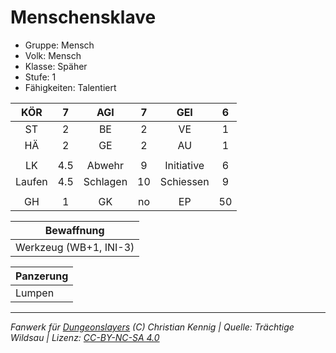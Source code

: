 # Menschensklave  
- Gruppe: Mensch  
- Volk: Mensch  
- Klasse: Späher  
- Stufe: 1  
- Fähigkeiten: Talentiert  


| KÖR | 7 | AGI | 7 | GEI | 6 |
| :-: | :-: | :-: | :-: | :-: | :-: |
| ST | 2 | BE | 2 | VE | 1 |
| HÄ | 2 | GE | 2 | AU | 1 |
|  |
| LK | 4.5 | Abwehr | 9 | Initiative | 6 |
| Laufen | 4.5 | Schlagen | 10 | Schiessen | 9 |
|  |
| GH | 1 | GK | no | EP | 50 |

| Bewaffnung |
| --- |
| Werkzeug (WB+1, INI-3) |


| Panzerung |
| --- |
| Lumpen |





___
*Fanwerk für [Dungeonslayers](https://www.dungeonslayers.net/) (C) Christian Kennig | Quelle: Trächtige Wildsau | Lizenz: [CC-BY-NC-SA 4.0](https://creativecommons.org/licenses/by-nc-sa/4.0/deed.de)*